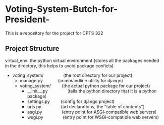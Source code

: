 # Voting-System-Butch-for-President-
This is a repository for the project for CPTS 322

## Project Structure
virtual_env: the python virtual environment (stores all the packages needed in the directory, this helps to avoid package conficts)

- voting_system/    &emsp;&emsp;&emsp;&emsp;    (the root directory for our project)
    - manage.py    &emsp;&emsp;&emsp;    (commandline utility for django)
    - voting_system/    &emsp;&emsp;    (the actual python package for our project)
        - \_\_init\_\_.py    &emsp;&emsp;&emsp;&emsp;    (tells the python directory that it is a python package)
        - settings.py    &emsp;&emsp;    (config for django project)
        - urls.py    &emsp;&emsp;&emsp;&emsp;    (url declarations, the "table of contents")
        - asgi.py    &emsp;&emsp;&emsp;&emsp;    (entry point for ASGI-compatible web servers)
        - wsgi.py    &emsp;&emsp;&emsp;&emsp;    (entry point for WSGI-compatible web servers)
